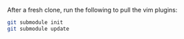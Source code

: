 After a fresh clone, run the following to pull the vim plugins:

```sh
git submodule init
git submodule update
```
